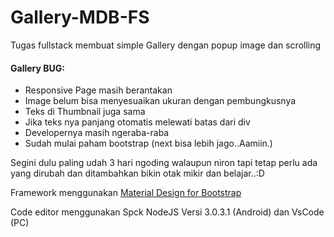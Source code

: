 # Gallery-MDB-FS

Tugas fullstack
membuat simple Gallery dengan popup image dan scrolling

#### Gallery BUG:
- Responsive Page masih berantakan
- Image belum bisa menyesuaikan ukuran dengan pembungkusnya
- Teks di Thumbnail juga sama
- Jika teks nya panjang otomatis melewati batas dari div
- Developernya masih ngeraba-raba
- Sudah mulai paham bootstrap (next bisa lebih jago..Aamiin.)

Segini dulu paling udah 3 hari ngoding walaupun niron tapi tetap perlu ada yang dirubah dan ditambahkan bikin otak mikir dan belajar..:D

Framework menggunakan [Material Design for Bootstrap](https://mdbootstrap.com/) 

Code editor menggunakan Spck NodeJS Versi 3.0.3.1 (Android) dan VsCode (PC)
